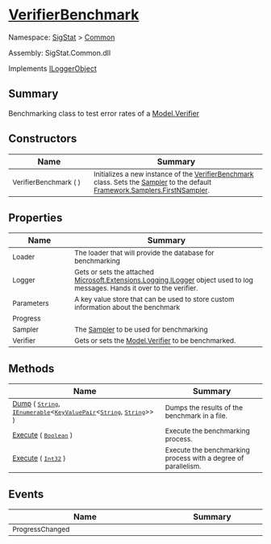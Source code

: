 # [VerifierBenchmark](./VerifierBenchmark.md)

Namespace: [SigStat]() > [Common](./README.md)

Assembly: SigStat.Common.dll

Implements [ILoggerObject](./ILoggerObject.md)

## Summary
Benchmarking class to test error rates of a [Model.Verifier](https://github.com/hargitomi97/sigstat/blob/master/docs/md/SigStat/Common/Model/Verifier.md)

## Constructors

| Name | Summary | 
| --- | --- | 
| <sub>VerifierBenchmark (  )</sub><img width=200 unselectable="on"/>  | <sub>Initializes a new instance of the [VerifierBenchmark](https://github.com/hargitomi97/sigstat/blob/master/docs/md/SigStat/Common/VerifierBenchmark.md) class.  Sets the [Sampler](https://github.com/hargitomi97/sigstat/blob/master/docs/md/SigStat/Common/Sampler.md) to the default [Framework.Samplers.FirstNSampler](https://github.com/hargitomi97/sigstat/blob/master/docs/md/SigStat/Common/Framework/Samplers/FirstNSampler.md).</sub><img width=200 unselectable="on"/>  | <br>


## Properties

| Name | Summary | 
| --- | --- | 
| <sub>Loader</sub><img width=200 unselectable="on"/>  | <sub>The loader that will provide the database for benchmarking</sub><img width=200 unselectable="on"/>  | <br>
| <sub>Logger</sub><img width=200 unselectable="on"/>  | <sub>Gets or sets the attached [Microsoft.Extensions.Logging.ILogger](https://docs.microsoft.com/en-us/dotnet/api/Microsoft.Extensions.Logging.ILogger) object used to log messages. Hands it over to the verifier.</sub><img width=200 unselectable="on"/>  | <br>
| <sub>Parameters</sub><img width=200 unselectable="on"/>  | <sub>A key value store that can be used to store custom information about the benchmark</sub><img width=200 unselectable="on"/>  | <br>
| <sub>Progress</sub><img width=200 unselectable="on"/>  | <sub></sub><img width=200 unselectable="on"/>  | <br>
| <sub>Sampler</sub><img width=200 unselectable="on"/>  | <sub>The [Sampler](https://github.com/hargitomi97/sigstat/blob/master/docs/md/SigStat/Common/Sampler.md) to be used for benchmarking</sub><img width=200 unselectable="on"/>  | <br>
| <sub>Verifier</sub><img width=200 unselectable="on"/>  | <sub>Gets or sets the [Model.Verifier](https://github.com/hargitomi97/sigstat/blob/master/docs/md/SigStat/Common/Model/Verifier.md) to be benchmarked.</sub><img width=200 unselectable="on"/>  | <br>


## Methods

| Name | Summary | 
| --- | --- | 
| <sub>[Dump](./Methods/VerifierBenchmark-100663370.md) ( [`String`](https://docs.microsoft.com/en-us/dotnet/api/System.String), [`IEnumerable`](https://docs.microsoft.com/en-us/dotnet/api/System.Collections.Generic.IEnumerable-1)\<[`KeyValuePair`](https://docs.microsoft.com/en-us/dotnet/api/System.Collections.Generic.KeyValuePair-2)\<[`String`](https://docs.microsoft.com/en-us/dotnet/api/System.String), [`String`](https://docs.microsoft.com/en-us/dotnet/api/System.String)>> )</sub><img width=200 unselectable="on"/>  | <sub>Dumps the results of the benchmark in a file.</sub><img width=200 unselectable="on"/>  | <br>
| <sub>[Execute](./Methods/VerifierBenchmark-100663382.md) ( [`Boolean`](https://docs.microsoft.com/en-us/dotnet/api/System.Boolean) )</sub><img width=200 unselectable="on"/>  | <sub>Execute the benchmarking process.</sub><img width=200 unselectable="on"/>  | <br>
| <sub>[Execute](./Methods/VerifierBenchmark-100663383.md) ( [`Int32`](https://docs.microsoft.com/en-us/dotnet/api/System.Int32) )</sub><img width=200 unselectable="on"/>  | <sub>Execute the benchmarking process with a degree of parallelism.</sub><img width=200 unselectable="on"/>  | <br>


## Events

| Name | Summary | 
| --- | --- | 
| <sub>ProgressChanged</sub><img width=200 unselectable="on"/>  | <sub></sub><img width=200 unselectable="on"/>  | <br>


